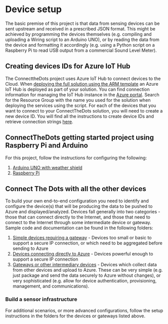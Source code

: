 # Device setup  #
The basic premise of this project is that data from sensing devices can be sent upstream and received in a prescribed JSON format. This might be achieved by programming the devices themselves (e.g. compiling and uploading a Wiring script to an Arduino UNO), or by reading the data from the device and formatting it accordingly (e.g. using a Python script on a Raspberry Pi to read USB output from a commercial Sound Level Meter). 

## Creating devices IDs for Azure IoT Hub ##
The ConnecttheDots project uses Azure IoT Hub to connect devices to the Cloud.
When [deploying the full solution using the ARM template](Azure/ARMTemplate/Readme.md) an Azure IoT Hub is deployed as part of your solution.
You can find connection information for managing the IoT Hub instance in the [Azure portal](http://portal.azure.com). Search for the Resource Group with the name you used for the solution when deploying the services using the script.
For each of the devices that you want to connect to your ConnectTheDots solution, you will need to create a new device ID.
You will find all the instructions to create device IDs and retrieve connection strings [here](https://github.com/Azure/azure-iot-sdks/blob/master/doc/manage_iot_hub.md).

## ConnectTheDots getting started project using Raspberry Pi and Arduino ##
For this project, follow the instructions for configuring the following:

1. [Arduino UNO with weather shield](GatewayConnectedDevices/Arduino%20UNO/Weather/WeatherShieldJson/Arduino-and-Weather-Shield-setup.md) 
2. [Raspberry Pi](Gateways/GatewayService/RaspberryPi-Gateway-setup.md) 

## Connect The Dots with all the other devices ##

To build your own end-to-end configuration you need to identify and configure the device(s) that will be producing the data to be pushed to Azure and displayed/analyzed. Devices fall generally into two categories - those that can connect directly to the Internet, and those that need to connect to the Internet through some intermediate device or gateway. Sample code and documentation can be found in the following folders:

1. [Simple devices requiring a gateway](GatewayConnectedDevices/) - Devices too small or basic to support a secure IP connection, or which need to be aggregated before sending to Azure
2. [Devices connecting directly to Azure](DirectlyConnectedDevices/) - Devices powerful enough to support a secure IP connection
3. [Gateways or other intermediary devices](Gateways/) - Devices which collect data from other devices and upload to Azure. These can be very simple (e.g. just package and send the data securely to Azure without changes), or very sophisticated (e.g. allow for device authentication, provisioning, management, and communications). 


### Build a sensor infrastructure ###
For additional scenarios, or more advanced configurations, follow the setup instructions in the folders for the devices or gateways listed above.